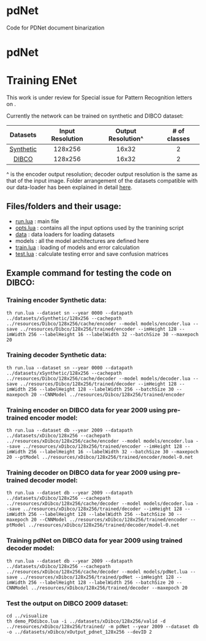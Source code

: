 # pdNet
Code for PDNet document binarization
# pdNet
# Training ENet

This work is under review for Special issue for Pattern Recognition letters on .

Currently the network can be trained on synthetic and DIBCO dataset:

| Datasets | Input Resolution | Output Resolution^ | # of classes |
|:--------:|:----------------:|:------------------:|:------------:|
| [Synthetic](http://mi.eng.cam.ac.uk/research/projects/VideoRec/CamVid/) | 128x256 | 16x32 | 2 |
| [DIBCO](https://www.cityscapes-dataset.com/) | 128x256 | 16x32 | 2 |

^ is the encoder output resolution; decoder output resolution is the same as that of the input image. Folder arrangement of the datasets compatible with our data-loader has been explained in detail [here](data/README.md).

## Files/folders and their usage:

* [run.lua](run.lua)    : main file
* [opts.lua](opts.lua)  : contains all the input options used by the tranining script
* [data](data)          : data loaders for loading datasets
* models                : all the model architectures are defined here
* [train.lua](train.lua) : loading of models and error calculation
* [test.lua](test.lua)  : calculate testing error and save confusion matrices

## Example command for testing the code on DIBCO:
### Training encoder Synthetic data:
```
th run.lua --dataset sn --year 0000 --datapath ../datasets/xSynthetic/128x256 --cachepath ../resources/Dibco/128x256/cache/encoder --model models/encoder.lua --save ../resources/Dibco/128x256/trained/encoder --imHeight 128 --imWidth 256 --labelHeight 16 --labelWidth 32 --batchSize 30 --maxepoch 20
```
### Training decoder Synthetic data:
```
th run.lua --dataset sn --year 0000 --datapath ../datasets/xSynthetic/128x256 --cachepath ../resources/Dibco/128x256/cache/decoder --model models/decoder.lua --save ../resources/Dibco/128x256/trained/decoder --imHeight 128 --imWidth 256 --labelHeight 128 --labelWidth 256 --batchSize 30 --maxepoch 20 --CNNModel ../resources/Dibco/128x256/trained/encoder
```

### Training encoder on DIBCO data for year 2009 using pre-trained encoder model:
```
th run.lua --dataset db --year 2009 --datapath ../datasets/xDibco/128x256 --cachepath ../resources/xDibco/128x256/cache/encoder --model models/encoder.lua --save ../resources/xDibco/128x256/trained/encoder --imHeight 128 --imWidth 256 --labelHeight 16 --labelWidth 32 --batchSize 30 --maxepoch 20 --ptModel ../resources/xDibco/128x256/trained/encoder/model-0.net
```

### Training decoder on DIBCO data for year 2009 using pre-trained decoder model:
```
th run.lua --dataset db --year 2009 --datapath ../datasets/xDibco/128x256 --cachepath ../resources/xDibco/128x256/cache/decoder --model models/decoder.lua --save ../resources/xDibco/128x256/trained/decoder --imHeight 128 --imWidth 256 --labelHeight 128 --labelWidth 256 --batchSize 30 --maxepoch 20 --CNNModel ../resources/xDibco/128x256/trained/encoder --ptModel ../resources/xDibco/128x256/trained/decoder/model-0.net
```

### Training pdNet on DIBCO data for year 2009 using trained decoder model:
```
th run.lua --dataset db --year 2009 --datapath ../datasets/xDibco/128x256 --cachepath ../resources/xDibco/128x256/cache/decoder --model models/pdNet.lua --save ../resources/xDibco/128x256/trained/pdNet --imHeight 128 --imWidth 256 --labelHeight 128 --labelWidth 256 --batchSize 20 --CNNModel ../resources/xDibco/128x256/trained/decoder --maxepoch 20	
```

### Test the output on DIBCO 2009 dataset:
```
cd ../visualize
th demo_PDdibco.lua -i ../datasets/xDibco/128x256/valid -d ../resources/xDibco/128x256/trained/ -m pdNet --year 2009 --dataset db -o ../datasets/xDibco/xOutput_pdnet_128x256 --devID 2
```    
